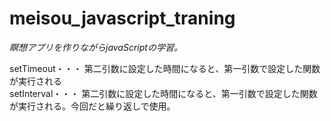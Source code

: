 # meisou_javascript_traning

*瞑想アプリを作りながらjavaScriptの学習。*

setTimeout・・・ 第二引数に設定した時間になると、第一引数で設定した関数が実行される<br>
setInterval・・・ 第二引数に設定した時間になると、第一引数で設定した関数が実行される。今回だと繰り返しで使用。
